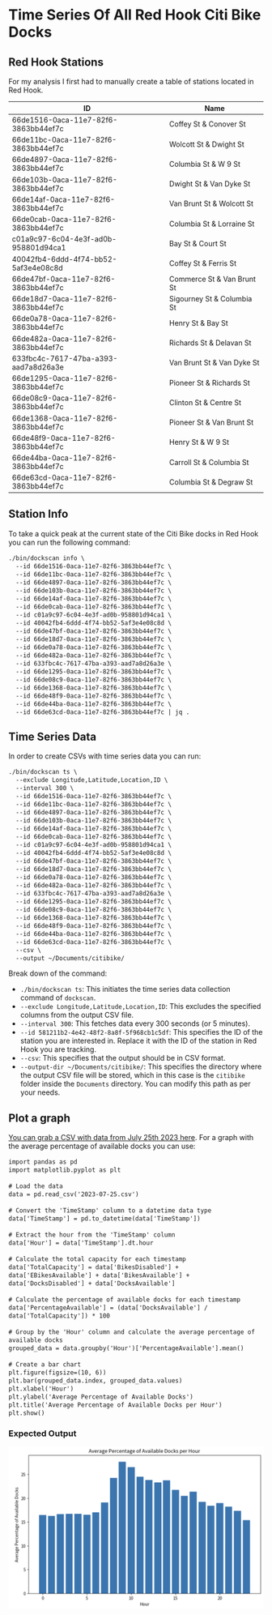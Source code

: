 # Time Series Of All Red Hook Citi Bike Docks

## Red Hook Stations

For my analysis I first had to manually create a table of stations located in Red Hook.

| ID                                   | Name                       |
|--------------------------------------|----------------------------|
| 66de1516-0aca-11e7-82f6-3863bb44ef7c | Coffey St & Conover St     |
| 66de11bc-0aca-11e7-82f6-3863bb44ef7c | Wolcott St & Dwight St     |
| 66de4897-0aca-11e7-82f6-3863bb44ef7c | Columbia St & W 9 St       |
| 66de103b-0aca-11e7-82f6-3863bb44ef7c | Dwight St & Van Dyke St    |
| 66de14af-0aca-11e7-82f6-3863bb44ef7c | Van Brunt St & Wolcott St  |
| 66de0cab-0aca-11e7-82f6-3863bb44ef7c | Columbia St & Lorraine St  |
| c01a9c97-6c04-4e3f-ad0b-958801d94ca1 | Bay St & Court St          |
| 40042fb4-6ddd-4f74-bb52-5af3e4e08c8d | Coffey St & Ferris St      |
| 66de47bf-0aca-11e7-82f6-3863bb44ef7c | Commerce St & Van Brunt St |
| 66de18d7-0aca-11e7-82f6-3863bb44ef7c | Sigourney St & Columbia St |
| 66de0a78-0aca-11e7-82f6-3863bb44ef7c | Henry St & Bay St          |
| 66de482a-0aca-11e7-82f6-3863bb44ef7c | Richards St & Delavan St   |
| 633fbc4c-7617-47ba-a393-aad7a8d26a3e | Van Brunt St & Van Dyke St |
| 66de1295-0aca-11e7-82f6-3863bb44ef7c | Pioneer St & Richards St   |
| 66de08c9-0aca-11e7-82f6-3863bb44ef7c | Clinton St & Centre St     |
| 66de1368-0aca-11e7-82f6-3863bb44ef7c | Pioneer St & Van Brunt St  |
| 66de48f9-0aca-11e7-82f6-3863bb44ef7c | Henry St & W 9 St          |
| 66de44ba-0aca-11e7-82f6-3863bb44ef7c | Carroll St & Columbia St   |
| 66de63cd-0aca-11e7-82f6-3863bb44ef7c | Columbia St & Degraw St    |

## Station Info

To take a quick peak at the current state of the Citi Bike docks in Red Hook you can run the following command: 

```shell
./bin/dockscan info \
  --id 66de1516-0aca-11e7-82f6-3863bb44ef7c \
  --id 66de11bc-0aca-11e7-82f6-3863bb44ef7c \
  --id 66de4897-0aca-11e7-82f6-3863bb44ef7c \
  --id 66de103b-0aca-11e7-82f6-3863bb44ef7c \
  --id 66de14af-0aca-11e7-82f6-3863bb44ef7c \
  --id 66de0cab-0aca-11e7-82f6-3863bb44ef7c \
  --id c01a9c97-6c04-4e3f-ad0b-958801d94ca1 \
  --id 40042fb4-6ddd-4f74-bb52-5af3e4e08c8d \
  --id 66de47bf-0aca-11e7-82f6-3863bb44ef7c \
  --id 66de18d7-0aca-11e7-82f6-3863bb44ef7c \
  --id 66de0a78-0aca-11e7-82f6-3863bb44ef7c \
  --id 66de482a-0aca-11e7-82f6-3863bb44ef7c \
  --id 633fbc4c-7617-47ba-a393-aad7a8d26a3e \
  --id 66de1295-0aca-11e7-82f6-3863bb44ef7c \
  --id 66de08c9-0aca-11e7-82f6-3863bb44ef7c \
  --id 66de1368-0aca-11e7-82f6-3863bb44ef7c \
  --id 66de48f9-0aca-11e7-82f6-3863bb44ef7c \
  --id 66de44ba-0aca-11e7-82f6-3863bb44ef7c \
  --id 66de63cd-0aca-11e7-82f6-3863bb44ef7c | jq .
```

## Time Series Data

In order to create CSVs with time series data you can run:

```shell
./bin/dockscan ts \
  --exclude Longitude,Latitude,Location,ID \
  --interval 300 \
  --id 66de1516-0aca-11e7-82f6-3863bb44ef7c \
  --id 66de11bc-0aca-11e7-82f6-3863bb44ef7c \
  --id 66de4897-0aca-11e7-82f6-3863bb44ef7c \
  --id 66de103b-0aca-11e7-82f6-3863bb44ef7c \
  --id 66de14af-0aca-11e7-82f6-3863bb44ef7c \
  --id 66de0cab-0aca-11e7-82f6-3863bb44ef7c \
  --id c01a9c97-6c04-4e3f-ad0b-958801d94ca1 \
  --id 40042fb4-6ddd-4f74-bb52-5af3e4e08c8d \
  --id 66de47bf-0aca-11e7-82f6-3863bb44ef7c \
  --id 66de18d7-0aca-11e7-82f6-3863bb44ef7c \
  --id 66de0a78-0aca-11e7-82f6-3863bb44ef7c \
  --id 66de482a-0aca-11e7-82f6-3863bb44ef7c \
  --id 633fbc4c-7617-47ba-a393-aad7a8d26a3e \
  --id 66de1295-0aca-11e7-82f6-3863bb44ef7c \
  --id 66de08c9-0aca-11e7-82f6-3863bb44ef7c \
  --id 66de1368-0aca-11e7-82f6-3863bb44ef7c \
  --id 66de48f9-0aca-11e7-82f6-3863bb44ef7c \
  --id 66de44ba-0aca-11e7-82f6-3863bb44ef7c \
  --id 66de63cd-0aca-11e7-82f6-3863bb44ef7c \
  --csv \
  --output ~/Documents/citibike/
```

Break down of the command:

- `./bin/dockscan ts`: This initiates the time series data collection command of `dockscan`.
- `--exclude Longitude,Latitude,Location,ID`: This excludes the specified columns from the output CSV file.
- `--interval 300`: This fetches data every 300 seconds (or 5 minutes).
- `--id 581211b2-4e42-48f2-8a8f-5f968cb1c5df`: This specifies the ID of the station you are interested in. Replace it
  with the ID of the station in Red Hook you are tracking.
- `--csv`: This specifies that the output should be in CSV format.
- `--output-dir ~/Documents/citibike/`: This specifies the directory where the output CSV file will be stored, which in
  this case is the `citibike` folder inside the `Documents` directory. You can modify this path as per your needs.

## Plot a graph

[You can grab a CSV with data from July 25th 2023 here](2023-07-25.csv). For a graph with the average percentage of
available docks you can use:

```
import pandas as pd
import matplotlib.pyplot as plt

# Load the data
data = pd.read_csv('2023-07-25.csv')

# Convert the 'TimeStamp' column to a datetime data type
data['TimeStamp'] = pd.to_datetime(data['TimeStamp'])

# Extract the hour from the 'TimeStamp' column
data['Hour'] = data['TimeStamp'].dt.hour

# Calculate the total capacity for each timestamp
data['TotalCapacity'] = data['BikesDisabled'] + data['EBikesAvailable'] + data['BikesAvailable'] + data['DocksDisabled'] + data['DocksAvailable']

# Calculate the percentage of available docks for each timestamp
data['PercentageAvailable'] = (data['DocksAvailable'] / data['TotalCapacity']) * 100

# Group by the 'Hour' column and calculate the average percentage of available docks
grouped_data = data.groupby('Hour')['PercentageAvailable'].mean()

# Create a bar chart
plt.figure(figsize=(10, 6))
plt.bar(grouped_data.index, grouped_data.values)
plt.xlabel('Hour')
plt.ylabel('Average Percentage of Available Docks')
plt.title('Average Percentage of Available Docks per Hour')
plt.show()
```

### Expected Output

<p align="center">
  <img src="../resources/docks.png">
</p>
